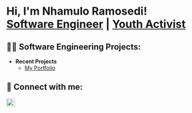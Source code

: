 <h1>Hi, I'm Nhamulo Ramosedi! <br/><a href="https://github.com/joshmadakor1">Software Engineer</a> | <a href="https://www.linkedin.com/in/joshmadakor/">Youth Activist</a> 

<h2>👨‍💻 Software Engineering Projects:</h2>

- <b>Recent Projects</b>
  - [My Portfolio](https://sites.google.com/view/nhlamuloramosedi/home)

<h2> 🤳 Connect with me:</h2>

[<img align="left" alt="JoshMadakor | LinkedIn" width="22px" src="https://cdn.jsdelivr.net/npm/simple-icons@v3/icons/linkedin.svg" />][linkedin]


[linkedin]: https://www.linkedin.com/in/nhlamuloramosedi/


